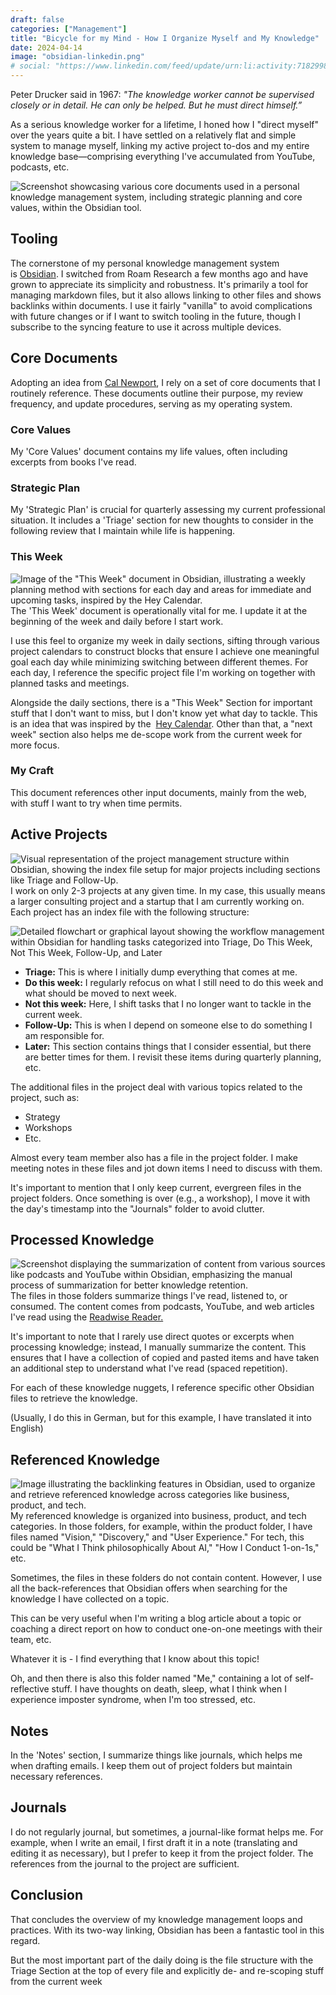 ```yaml
---
draft: false
categories: ["Management"]
title: "Bicycle for my Mind - How I Organize Myself and My Knowledge"
date: 2024-04-14
image: "obsidian-linkedin.png"
# social: "https://www.linkedin.com/feed/update/urn:li:activity:7182998963174658048/"
---
```


Peter Drucker said in 1967: _"The knowledge worker cannot be supervised closely or in detail. He can only be helped. But he must direct himself.”_

As a serious knowledge worker for a lifetime, I honed how I "direct myself" over the years quite a bit. I have settled on a relatively flat and simple system to manage myself, linking my active project to-dos and my entire knowledge base—comprising everything I've accumulated from YouTube, podcasts, etc.

![Screenshot showcasing various core documents used in a personal knowledge management system, including strategic planning and core values, within the Obsidian tool.](obsidian-documents.png)

## Tooling

The cornerstone of my personal knowledge management system is [Obsidian](https://obsidian.md/). I switched from Roam Research a few months ago and have grown to appreciate its simplicity and robustness. It's primarily a tool for managing markdown files, but it also allows linking to other files and shows backlinks within documents. I use it fairly "vanilla" to avoid complications with future changes or if I want to switch tooling in the future, though I subscribe to the syncing feature to use it across multiple devices.

## Core Documents

Adopting an idea from [Cal Newport](https://calnewport.com/), I rely on a set of core documents that I routinely reference. These documents outline their purpose, my review frequency, and update procedures, serving as my operating system.

### Core Values

My 'Core Values' document contains my life values, often including excerpts from books I've read.

### Strategic Plan

My 'Strategic Plan' is crucial for quarterly assessing my current professional situation. It includes a 'Triage' section for new thoughts to consider in the following review that I maintain while life is happening.

### This Week

![Image of the "This Week" document in Obsidian, illustrating a weekly planning method with sections for each day and areas for immediate and upcoming tasks, inspired by the Hey Calendar.](obsidian-thisweek.png)
The 'This Week' document is operationally vital for me. I update it at the beginning of the week and daily before I start work.

I use this feel to organize my week in daily sections, sifting through various project calendars to construct blocks that ensure I achieve one meaningful goal each day while minimizing switching between different themes. For each day, I reference the specific project file I'm working on together with planned tasks and meetings.

Alongside the daily sections, there is a "This Week" Section for important stuff that I don't want to miss, but I don't know yet what day to tackle. This is an idea that was inspired by the  [Hey Calendar](https://www.hey.com/calendar/). Other than that, a "next week" section also helps me de-scope work from the current week for more focus.

### My Craft

This document references other input documents, mainly from the web, with stuff I want to try when time permits.

## Active Projects

![Visual representation of the project management structure within Obsidian, showing the index file setup for major projects including sections like Triage and Follow-Up.](obsidian-project.png)
I work on only 2-3 projects at any given time. In my case, this usually means a larger consulting project and a startup that I am currently working on. Each project has an index file with the following structure:

![Detailed flowchart or graphical layout showing the workflow management within Obsidian for handling tasks categorized into Triage, Do This Week, Not This Week, Follow-Up, and Later](obsidian-flow.png)

- **Triage:** This is where I initially dump everything that comes at me.
- **Do this week:** I regularly refocus on what I still need to do this week and what should be moved to next week.
- **Not this week:** Here, I shift tasks that I no longer want to tackle in the current week.
- **Follow-Up:** This is when I depend on someone else to do something I am responsible for.
- **Later:** This section contains things that I consider essential, but there are better times for them. I revisit these items during quarterly planning, etc.

The additional files in the project deal with various topics related to the project, such as:

- Strategy
- Workshops
- Etc.

Almost every team member also has a file in the project folder. I make meeting notes in these files and jot down items I need to discuss with them.

It's important to mention that I only keep current, evergreen files in the project folders. Once something is over (e.g., a workshop), I move it with the day's timestamp into the "Journals" folder to avoid clutter.

## Processed Knowledge

![Screenshot displaying the summarization of content from various sources like podcasts and YouTube within Obsidian, emphasizing the manual process of summarization for better knowledge retention.](obsidian-read.png)
The files in those folders summarize things I've read, listened to, or consumed. The content comes from podcasts, YouTube, and web articles I've read using the [Readwise Reader.](https://readwise.io/read)

It's important to note that I rarely use direct quotes or excerpts when processing knowledge; instead, I manually summarize the content. This ensures that I have a collection of copied and pasted items and have taken an additional step to understand what I've read (spaced repetition).

For each of these knowledge nuggets, I reference specific other Obsidian files to retrieve the knowledge.

(Usually, I do this in German, but for this example, I have translated it into English)

## Referenced Knowledge

![Image illustrating the backlinking features in Obsidian, used to organize and retrieve referenced knowledge across categories like business, product, and tech.](obsidian-backlinks.png)
My referenced knowledge is organized into business, product, and tech categories. In those folders, for example, within the product folder, I have files named "Vision," "Discovery," and "User Experience." For tech, this could be "What I Think philosophically About AI," "How I Conduct 1-on-1s," etc.

Sometimes, the files in these folders do not contain content. However, I use all the back-references that Obsidian offers when searching for the knowledge I have collected on a topic.

This can be very useful when I'm writing a blog article about a topic or coaching a direct report on how to conduct one-on-one meetings with their team, etc.

Whatever it is - I find everything that I know about this topic!

Oh, and then there is also this folder named "Me," containing a lot of self-reflective stuff. I have thoughts on death, sleep, what I think when I experience imposter syndrome, when I'm too stressed, etc.

## Notes

In the 'Notes' section, I summarize things like journals, which helps me when drafting emails. I keep them out of project folders but maintain necessary references.

## Journals

I do not regularly journal, but sometimes, a journal-like format helps me. For example, when I write an email, I first draft it in a note (translating and editing it as necessary), but I prefer to keep it from the project folder. The references from the journal to the project are sufficient.

## Conclusion

That concludes the overview of my knowledge management loops and practices. With its two-way linking, Obsidian has been a fantastic tool in this regard.

But the most important part of the daily doing is the file structure with the Triage Section at the top of every file and explicitly de- and re-scoping stuff from the current week
